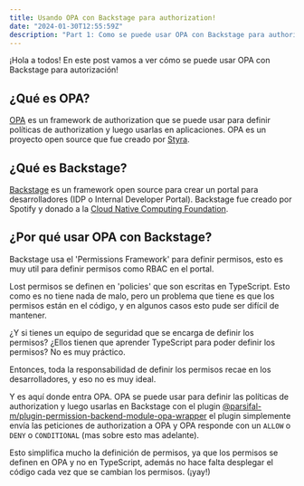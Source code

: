 ```yaml
---
title: Usando OPA con Backstage para authorization!
date: "2024-01-30T12:55:59Z"
description: "Part 1: Como se puede usar OPA con Backstage para authorization"
---
```


¡Hola a todos! En este post vamos a ver cómo se puede usar OPA con Backstage para autorización!

## ¿Qué es OPA?

[OPA](https://www.openpolicyagent.org/) es un framework de authorization que se puede usar para definir políticas de authorization y luego usarlas en aplicaciones. OPA es un proyecto open source que fue creado por [Styra](https://www.styra.com/).

## ¿Qué es Backstage?

[Backstage](https://backstage.io/) es un framework open source para crear un portal para desarrolladores (IDP o Internal Developer Portal). Backstage fue creado por Spotify y donado a la [Cloud Native Computing Foundation](https://www.cncf.io/).

## ¿Por qué usar OPA con Backstage?

Backstage usa el 'Permissions Framework' para definir permisos, esto es muy util para definir permisos como RBAC en el portal.

Lost permisos se definen en 'policies' que son escritas en TypeScript. Esto como es no tiene nada de malo, pero un problema que tiene es que los permisos están en el código, y en algunos casos esto pude ser difícil de mantener.

¿Y si tienes un equipo de seguridad que se encarga de definir los permisos? ¿Ellos tienen que aprender TypeScript para poder definir los permisos? No es muy práctico.

Entonces, toda la responsabilidad de definir los permisos recae en los desarrolladores, y eso no es muy ideal.

Y es aquí donde entra OPA. OPA se puede usar para definir las políticas de authorization y luego usarlas en Backstage con el plugin [@parsifal-m/plugin-permission-backend-module-opa-wrapper](https://www.npmjs.com/package/@parsifal-m/plugin-permission-backend-module-opa-wrapper) el plugin simplemente envía las peticiones de authorization a OPA y OPA responde con un `ALLOW` o `DENY` o `CONDITIONAL` (mas sobre esto mas adelante).

Esto simplifica mucho la definición de permisos, ya que los permisos se definen en OPA y no en TypeScript, además no hace falta desplegar el código cada vez que se cambian los permisos. (¡yay!)